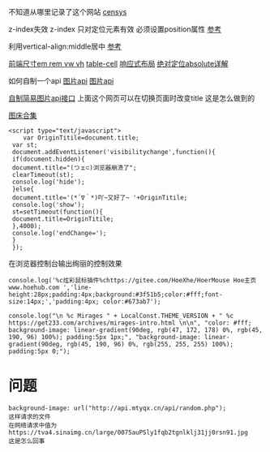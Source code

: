 不知道从哪里记录了这个网站
[censys](https://about.censys.io/)

z-index失效
z-index 只对定位元素有效 必须设置position属性
[参考](https://www.cnblogs.com/kunmomo/p/11763720.html)

利用vertical-align:middle居中
[参考](https://www.jianshu.com/p/dea069fecb62)

[前端尺寸em rem vw vh](https://zhuanlan.zhihu.com/p/96721026)
[table-cell](https://www.cnblogs.com/jing-tian/p/11210972.html)
[响应式布局](https://blog.csdn.net/qq_40164190/article/details/83089459)
[绝对定位absolute详解](https://www.jianshu.com/p/a3da5e27d22b)

如何自制一个api
[图片api](https://www.cnblogs.com/wushengyang/p/12592240.html)
[图片api](https://www.vpsad.cn/1033.html)

[自制简易图片api接口](https://www.ndmiao.cn/index.php/archives/66/)
上面这个网页可以在切换页面时改变title 这是怎么做到的

[图床合集](https://zhuanlan.zhihu.com/p/58863378)

```
<script type="text/javascript">
    var OriginTitile=document.title;
 var st;
 document.addEventListener('visibilitychange',function(){
 if(document.hidden){
 document.title="(つェ⊂)浏览器崩溃了";
 clearTimeout(st);
 console.log('hide');
 }else{
 document.title='(*´∇｀*)吖~又好了~ '+OriginTitile;
 console.log('show');
 st=setTimeout(function(){
 document.title=OriginTitile;
 },4000);
 console.log('endChange=');
 }
 });
```

在浏览器控制台输出绚丽的控制效果
```
console.log('%c炫彩鼠标插件%chttps://gitee.com/HoeXhe/HoerMouse Hoe主页www.hoehub.com ','line-height:28px;padding:4px;background:#3f51b5;color:#fff;font-size:14px;','padding:4px; color:#673ab7');

console.log("\n %c Mirages " + LocalConst.THEME_VERSION + " %c https://get233.com/archives/mirages-intro.html \n\n", "color: #fff; background-image: linear-gradient(90deg, rgb(47, 172, 178) 0%, rgb(45, 190, 96) 100%); padding:5px 1px;", "background-image: linear-gradient(90deg, rgb(45, 190, 96) 0%, rgb(255, 255, 255) 100%); padding:5px 0;");
```

# 问题
```
background-image: url("http://api.mtyqx.cn/api/random.php");
这样请求的文件
在网络请求中值为 https://tva4.sinaimg.cn/large/0075auPSly1fqb2tgnlklj31jj0rsn91.jpg
这是怎么回事
```